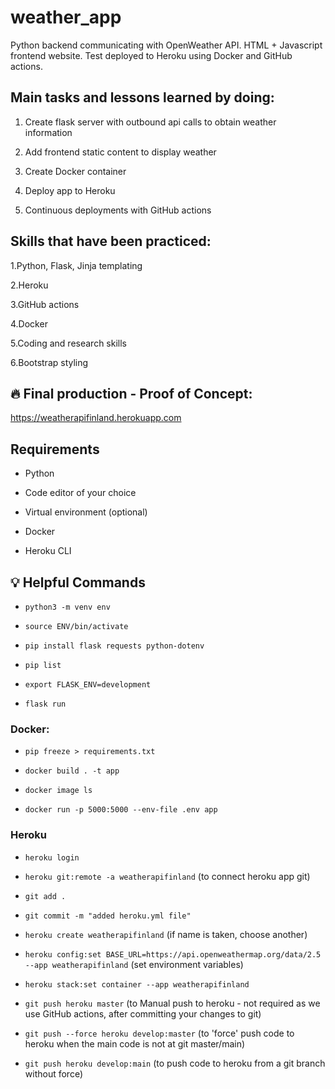 # weather_app
Python backend communicating with OpenWeather API. HTML + Javascript frontend website. Test deployed to Heroku using Docker and GitHub actions.


## Main tasks and lessons learned by doing:

1. Create flask server with outbound api calls to obtain weather information

2. Add frontend static content to display weather

3. Create Docker container

4. Deploy app to Heroku

5. Continuous deployments with GitHub actions

## Skills that have been practiced:


1.Python, Flask, Jinja templating

2.Heroku

3.GitHub actions

4.Docker

5.Coding and research skills

6.Bootstrap styling


## :fire: Final production - Proof of Concept:

https://weatherapifinland.herokuapp.com


## Requirements


- Python

- Code editor of your choice

- Virtual environment (optional)

- Docker

- Heroku CLI

## :bulb: Helpful Commands

- `python3 -m venv env`

- `source ENV/bin/activate`

- `pip install flask requests python-dotenv`

- `pip list`

- `export FLASK_ENV=development`

- `flask run`


### Docker:
- `pip freeze > requirements.txt`

- `docker build . -t app`

- `docker image ls`

- `docker run -p 5000:5000 --env-file .env app`


### Heroku
- `heroku login`

- `heroku git:remote -a weatherapifinland` (to connect heroku app git)

- `git add .`

- `git commit -m "added heroku.yml file"`

- `heroku create weatherapifinland` (if name is taken, choose another)

- `heroku config:set BASE_URL=https://api.openweathermap.org/data/2.5 --app weatherapifinland` (set environment variables)

- `heroku stack:set container --app weatherapifinland`

- `git push heroku master` (to Manual push to heroku - not required as we use GitHub actions, after committing your changes to git)

- `git push --force heroku develop:master` (to 'force' push code to heroku when the main code is not at git master/main)

- `git push heroku develop:main` (to push code to heroku from a git branch without force)


